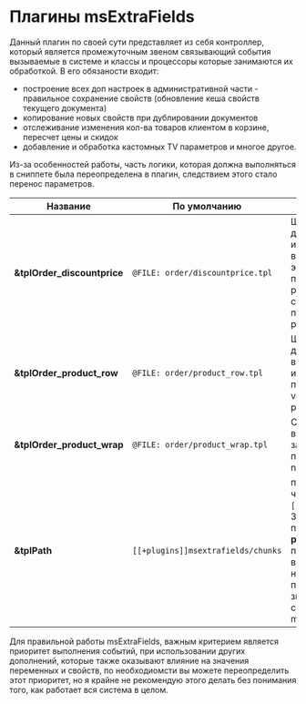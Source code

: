 # Плагины msExtraFields

Данный плагин по своей сути представляет из себя контроллер, который является промежуточным звеном связывающий события вызываемые в системе и классы и процессоры которые занимаются их обработкой. В его обязаности входит:

- построение всех доп настроек в административной части - правильное сохранение свойств (обновление кеша свойств текущего документа)
- копирование новых свойств при дублировании документов
- отслеживание изменения кол-ва товаров клиентом в корзине, пересчет цены и скидок
- добавление и обработка кастомных TV параметров и многое другое.

Из-за особенностей работы, часть логики, которая должна выполняться в сниппете была переопределена в плагин, следствием этого стало перенос параметров.

| Название                    | По умолчанию                       | Описание                                                                                                                                                             |
| --------------------------- | ---------------------------------- | -------------------------------------------------------------------------------------------------------------------------------------------------------------------- |
| **&tplOrder_discountprice** | `@FILE: order/discountprice.tpl`   | Шаблон дополнительной информации выводимый на экран клиента при пересчета размера его скидки, принимает price;                                                       |
| **&tplOrder_product_row**   | `@FILE: order/product_row.tpl`     | Шаблону строки данных выводимых в истории заказа, принимает value, measure, price, type.;                                                                            |
| **&tplOrder_product_wrap**  | `@FILE: order/product_wrap.tpl`    | Cтроит данные в истории заказа, принимает name и value;                                                                                                              |
| **&tplPath**                | `[[+plugins]]msextrafields/chunks` | путь к файлам чанков. `[[+plugins]]`. Значение параметра **plugins** можно переопределить в текущих настройках или посмотреть его значение в сниппете msExtraFields; |

Для правильной работы msExtraFields, важным критерием является приоритет выполнения событий, при использовании других дополнений, которые также оказывают влияние на значения переменных и свойств, по необходиомсти вы можете переопределить этот приоритет, но я крайне не рекомендую этого делать без понимания того, как работает вся система в целом.
